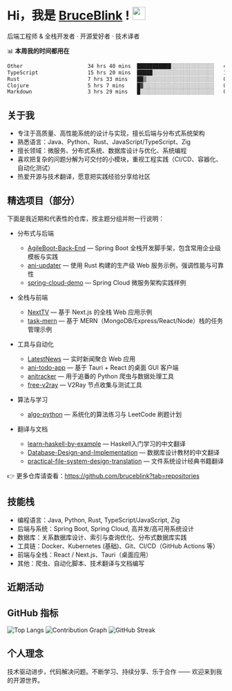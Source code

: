 # Hi，我是 [BruceBlink](https://github.com/bruceblink) ! <img src="https://media.giphy.com/media/hvRJCLFzcasrR4ia7z/giphy.gif" width="30">

后端工程师 & 全栈开发者 · 开源爱好者 · 技术译者

📊 **本周我的时间都用在**

<!--START_SECTION:waka-->

```txt
Other                     34 hrs 40 mins  ███████████░░░░░░░░░░░░░░   44.18 %
TypeScript                15 hrs 20 mins  █████░░░░░░░░░░░░░░░░░░░░   19.56 %
Rust                      7 hrs 33 mins   ██▒░░░░░░░░░░░░░░░░░░░░░░   09.64 %
Clojure                   5 hrs 7 mins    █▓░░░░░░░░░░░░░░░░░░░░░░░   06.53 %
Markdown                  3 hrs 29 mins   █░░░░░░░░░░░░░░░░░░░░░░░░   04.45 %
```

<!--END_SECTION:waka-->

## 关于我

- 专注于高质量、高性能系统的设计与实现，擅长后端与分布式系统架构
- 熟悉语言：Java、Python、Rust、JavaScript/TypeScript、Zig
- 擅长领域：微服务、分布式系统、数据库设计与优化、系统编程
- 喜欢把复杂的问题分解为可交付的小模块，重视工程实践（CI/CD、容器化、自动化测试）
- 热爱开源与技术翻译，愿意把实践经验分享给社区


## 精选项目（部分）

下面是我近期和代表性的仓库，按主题分组并附一行说明：

- 分布式与后端
  - [AgileBoot-Back-End](https://github.com/bruceblink/AgileBoot-Back-End) — Spring Boot 全栈开发脚手架，包含常用企业级模板与实践
  - [ani-updater](https://github.com/bruceblink/ani-updater) — 使用 Rust 构建的生产级 Web 服务示例，强调性能与可靠性
  - [spring-cloud-demo](https://github.com/bruceblink/spring-cloud-demo) — Spring Cloud 微服务架构实践样例

- 全栈与前端
  - [NextTV](https://github.com/bruceblink/NextTV) — 基于 Next.js 的全栈 Web 应用示例
  - [task-mern](https://github.com/bruceblink/task-mern) — 基于 MERN（MongoDB/Express/React/Node）栈的任务管理示例

- 工具与自动化
  - [LatestNews](https://github.com/bruceblink/LatestNews) — 实时新闻聚合 Web 应用
  - [ani-todo-app](https://github.com/bruceblink/ani-todo-app) — 基于 Tauri + React 的桌面 GUI 客户端
  - [anitracker](https://github.com/bruceblink/anitracker) — 用于追番的 Python 爬虫与数据处理工具
  - [free-v2ray](https://github.com/bruceblink/free-v2ray) — V2Ray 节点收集与测试工具

- 算法与学习
  - [algo-python](https://github.com/bruceblink/algo-python) — 系统化的算法练习与 LeetCode 刷题计划

- 翻译与文档
  - [learn-haskell-by-example](https://likanug.top/docs/category/learn-haskell-by-example) — Haskell入门学习的中文翻译
  - [Database-Design-and-Implementation](https://github.com/bruceblink/Database-Design-and-Implementation) — 数据库设计教材的中文翻译
  - [practical-file-system-design-translation](https://github.com/bruceblink/practical-file-system-design-translation) — 文件系统设计经典书籍翻译

👉 更多仓库请查看：https://github.com/bruceblink?tab=repositories


## 技能栈

- 编程语言：Java, Python, Rust, TypeScript/JavaScript, Zig
- 后端与系统：Spring Boot, Spring Cloud, 高并发/高可用系统设计
- 数据库：关系数据库设计、索引与查询优化、分布式数据库实践
- 工具链：Docker、Kubernetes (基础)、Git、CI/CD（GitHub Actions 等）
- 前端与全栈：React / Next.js、Tauri（桌面应用）
- 其他：爬虫、自动化脚本、技术翻译与文档编写

## 近期活动

<!--START_SECTION:activity-->
<!--END_SECTION:activity-->


## GitHub 指标

<!-- 可视化：语言分布、贡献图、连胜（Streak） -->
![Top Langs](https://github-readme-stats.vercel.app/api/top-langs/?username=bruceblink&layout=compact&theme=radical)
![Contribution Graph](https://github-readme-activity-graph.vercel.app/graph?username=bruceblink&theme=radical)
![GitHub Streak](https://github-readme-streak-stats-nfv4.vercel.app?user=bruceblink&theme=dark&hide_border=true&border_radius=4.1&locale=zh_Hans)



## 个人理念

技术驱动进步，代码解决问题。不断学习、持续分享、乐于合作 —— 欢迎来到我的开源世界。
